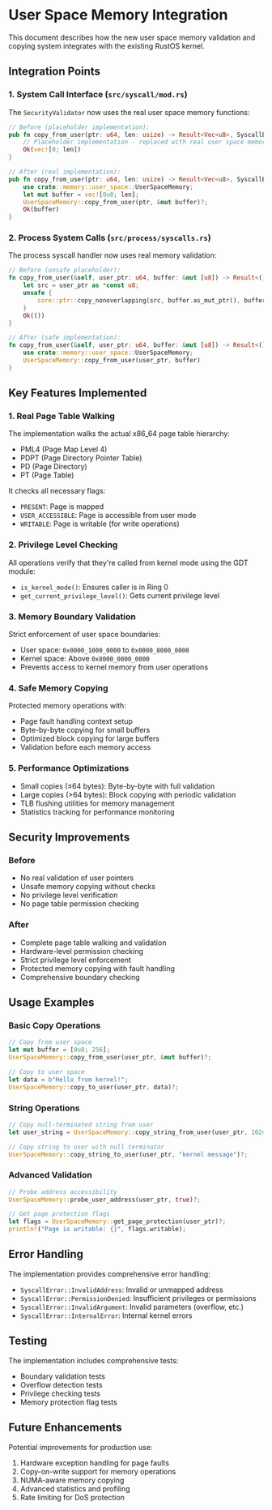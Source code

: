 # User Space Memory Integration

This document describes how the new user space memory validation and copying system integrates with the existing RustOS kernel.

## Integration Points

### 1. System Call Interface (`src/syscall/mod.rs`)

The `SecurityValidator` now uses the real user space memory functions:

```rust
// Before (placeholder implementation):
pub fn copy_from_user(ptr: u64, len: usize) -> Result<Vec<u8>, SyscallError> {
    // Placeholder implementation - replaced with real user space memory validation
    Ok(vec![0; len])
}

// After (real implementation):
pub fn copy_from_user(ptr: u64, len: usize) -> Result<Vec<u8>, SyscallError> {
    use crate::memory::user_space::UserSpaceMemory;
    let mut buffer = vec![0u8; len];
    UserSpaceMemory::copy_from_user(ptr, &mut buffer)?;
    Ok(buffer)
}
```

### 2. Process System Calls (`src/process/syscalls.rs`)

The process syscall handler now uses real memory validation:

```rust
// Before (unsafe placeholder):
fn copy_from_user(&self, user_ptr: u64, buffer: &mut [u8]) -> Result<(), SyscallError> {
    let src = user_ptr as *const u8;
    unsafe {
        core::ptr::copy_nonoverlapping(src, buffer.as_mut_ptr(), buffer.len());
    }
    Ok(())
}

// After (safe implementation):
fn copy_from_user(&self, user_ptr: u64, buffer: &mut [u8]) -> Result<(), SyscallError> {
    use crate::memory::user_space::UserSpaceMemory;
    UserSpaceMemory::copy_from_user(user_ptr, buffer)
}
```

## Key Features Implemented

### 1. Real Page Table Walking

The implementation walks the actual x86_64 page table hierarchy:
- PML4 (Page Map Level 4)
- PDPT (Page Directory Pointer Table)
- PD (Page Directory)
- PT (Page Table)

It checks all necessary flags:
- `PRESENT`: Page is mapped
- `USER_ACCESSIBLE`: Page is accessible from user mode
- `WRITABLE`: Page is writable (for write operations)

### 2. Privilege Level Checking

All operations verify that they're called from kernel mode using the GDT module:
- `is_kernel_mode()`: Ensures caller is in Ring 0
- `get_current_privilege_level()`: Gets current privilege level

### 3. Memory Boundary Validation

Strict enforcement of user space boundaries:
- User space: `0x0000_1000_0000` to `0x0000_8000_0000`
- Kernel space: Above `0x8000_0000_0000`
- Prevents access to kernel memory from user operations

### 4. Safe Memory Copying

Protected memory operations with:
- Page fault handling context setup
- Byte-by-byte copying for small buffers
- Optimized block copying for large buffers
- Validation before each memory access

### 5. Performance Optimizations

- Small copies (≤64 bytes): Byte-by-byte with full validation
- Large copies (>64 bytes): Block copying with periodic validation
- TLB flushing utilities for memory management
- Statistics tracking for performance monitoring

## Security Improvements

### Before
- No real validation of user pointers
- Unsafe memory copying without checks
- No privilege level verification
- No page table permission checking

### After
- Complete page table walking and validation
- Hardware-level permission checking
- Strict privilege level enforcement
- Protected memory copying with fault handling
- Comprehensive boundary checking

## Usage Examples

### Basic Copy Operations
```rust
// Copy from user space
let mut buffer = [0u8; 256];
UserSpaceMemory::copy_from_user(user_ptr, &mut buffer)?;

// Copy to user space
let data = b"Hello from kernel!";
UserSpaceMemory::copy_to_user(user_ptr, data)?;
```

### String Operations
```rust
// Copy null-terminated string from user
let user_string = UserSpaceMemory::copy_string_from_user(user_ptr, 1024)?;

// Copy string to user with null terminator
UserSpaceMemory::copy_string_to_user(user_ptr, "kernel message")?;
```

### Advanced Validation
```rust
// Probe address accessibility
UserSpaceMemory::probe_user_address(user_ptr, true)?;

// Get page protection flags
let flags = UserSpaceMemory::get_page_protection(user_ptr)?;
println!("Page is writable: {}", flags.writable);
```

## Error Handling

The implementation provides comprehensive error handling:

- `SyscallError::InvalidAddress`: Invalid or unmapped address
- `SyscallError::PermissionDenied`: Insufficient privileges or permissions
- `SyscallError::InvalidArgument`: Invalid parameters (overflow, etc.)
- `SyscallError::InternalError`: Internal kernel errors

## Testing

The implementation includes comprehensive tests:
- Boundary validation tests
- Overflow detection tests
- Privilege checking tests
- Memory protection flag tests

## Future Enhancements

Potential improvements for production use:
1. Hardware exception handling for page faults
2. Copy-on-write support for memory operations
3. NUMA-aware memory copying
4. Advanced statistics and profiling
5. Rate limiting for DoS protection